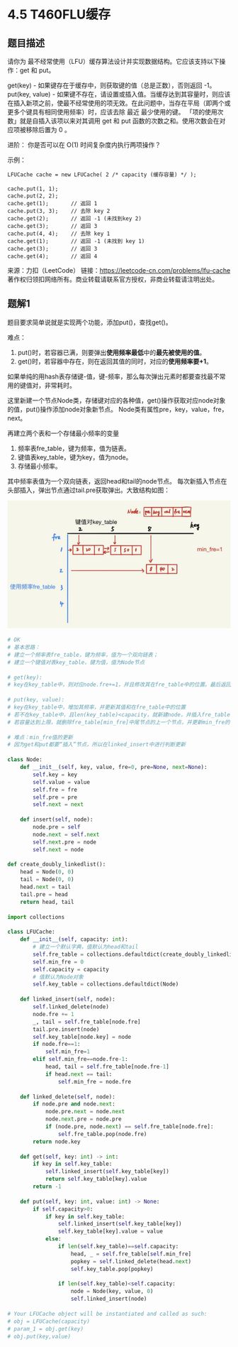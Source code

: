 # 4.5 T460FLU缓存

## 题目描述
请你为 最不经常使用（LFU）缓存算法设计并实现数据结构。它应该支持以下操作：get 和 put。

get(key) - 如果键存在于缓存中，则获取键的值（总是正数），否则返回 -1。
put(key, value) - 如果键不存在，请设置或插入值。当缓存达到其容量时，则应该在插入新项之前，使最不经常使用的项无效。在此问题中，当存在平局（即两个或更多个键具有相同使用频率）时，应该去除 最近 最少使用的键。
「项的使用次数」就是自插入该项以来对其调用 get 和 put 函数的次数之和。使用次数会在对应项被移除后置为 0 。

进阶：
你是否可以在 O(1) 时间复杂度内执行两项操作？

示例：
```
LFUCache cache = new LFUCache( 2 /* capacity (缓存容量) */ );

cache.put(1, 1);
cache.put(2, 2);
cache.get(1);       // 返回 1
cache.put(3, 3);    // 去除 key 2
cache.get(2);       // 返回 -1 (未找到key 2)
cache.get(3);       // 返回 3
cache.put(4, 4);    // 去除 key 1
cache.get(1);       // 返回 -1 (未找到 key 1)
cache.get(3);       // 返回 3
cache.get(4);       // 返回 4
```
来源：力扣（LeetCode）
链接：https://leetcode-cn.com/problems/lfu-cache
著作权归领扣网络所有。商业转载请联系官方授权，非商业转载请注明出处。

## 题解1
题目要求简单说就是实现两个功能，添加put()，查找get()。

难点：
1. put()时，若容器已满，则要弹出**使用频率最低**中的**最先被使用的值**。
2. get()时，若容器中存在，则在返回其值的同时，对应的**使用频率要+1**。

如果单纯的用hash表存储键-值，键-频率，那么每次弹出元素时都要查找最不常用的键值对，非常耗时。

这里新建一个节点Node类，存储键对应的各种值，get()操作获取对应node对象的值，put()操作添加node对象新节点。
Node类有属性pre，key，value，fre，next。

再建立两个表和一个存储最小频率的变量
1. 频率表fre_table，键为频率，值为链表。
2. 键值表key_table，键为key，值为node。
3. 存储最小频率。

其中频率表值为一个双向链表，返回head和tail的node节点。
每次新插入节点在头部插入，弹出节点通过tail.pre获取弹出。大致结构如图：

![](../../assert/picture_blog/4.5T460FLU缓存.jpg)


```python
# OK
# 基本思路：
# 建立一个频率表fre_table，键为频率，值为一个双向链表；
# 建立一个键值对表key_table，键为值，值为Node节点

# get(key):
# key在key_table中，则对应node.fre+=1，并且修改其在fre_table中的位置。最后返回node.value

# put(key, value):
# key在key_table中，增加其频率，并更新其值和在fre_table中的位置
# 若不在key_table中，且len(key_table)<capacity，就新建node，并插入fre_table和key_table中
# 若容量达到上限，就删除fre_table[min_fre]中尾节点的上一个节点，并更新min_fre的值

# 难点：min_fre值的更新
# 因为get和put都要“插入”节点，所以在linked_insert中进行判断更新

class Node:
    def __init__(self, key, value, fre=0, pre=None, next=None):
        self.key = key
        self.value = value
        self.fre = fre
        self.pre = pre
        self.next = next

    def insert(self, node):
        node.pre = self
        node.next = self.next
        self.next.pre = node
        self.next = node

def create_doubly_linkedlist():
    head = Node(0, 0)
    tail = Node(0, 0)
    head.next = tail
    tail.pre = head
    return head, tail

import collections

class LFUCache:
    def __init__(self, capacity: int):
        # 建立一个默认字典，值默认为head和tail
        self.fre_table = collections.defaultdict(create_doubly_linkedlist)
        self.min_fre = 0
        self.capacity = capacity
        # 值默认为Node对象
        self.key_table = collections.defaultdict(Node)

    def linked_insert(self, node):
        self.linked_delete(node)
        node.fre += 1
        _, tail = self.fre_table[node.fre]
        tail.pre.insert(node)
        self.key_table[node.key] = node
        if node.fre==1:
            self.min_fre=1
        elif self.min_fre==node.fre-1:
            head, tail = self.fre_table[node.fre-1]
            if head.next == tail:
                self.min_fre = node.fre

    def linked_delete(self, node):
        if node.pre and node.next:
            node.pre.next = node.next
            node.next.pre = node.pre
            if (node.pre, node.next) == self.fre_table[node.fre]:
                self.fre_table.pop(node.fre)
        return node.key

    def get(self, key: int) -> int:
        if key in self.key_table:
            self.linked_insert(self.key_table[key])
            return self.key_table[key].value
        return -1

    def put(self, key: int, value: int) -> None:
        if self.capacity>0:
            if key in self.key_table:
                self.linked_insert(self.key_table[key])
                self.key_table[key].value = value
            else:
                if len(self.key_table)==self.capacity:
                    head, _ = self.fre_table[self.min_fre]
                    popkey = self.linked_delete(head.next)
                    self.key_table.pop(popkey)

                if len(self.key_table)<self.capacity:
                    node = Node(key, value, 0)
                    self.linked_insert(node)

# Your LFUCache object will be instantiated and called as such:
# obj = LFUCache(capacity)
# param_1 = obj.get(key)
# obj.put(key,value)
```

